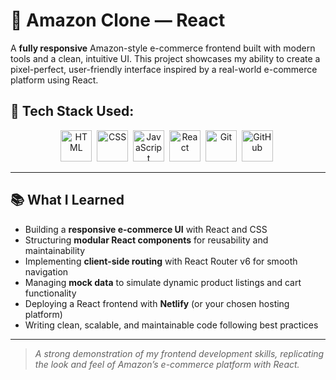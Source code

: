 # 🛒 Amazon Clone — React

A **fully responsive** Amazon-style e-commerce frontend built with modern tools and a clean, intuitive UI. This project showcases my ability to create a pixel-perfect, user-friendly interface inspired by a real-world e-commerce platform using React.

## 🚀 Tech Stack Used:

<p align="center">
  <img src="https://cdn.jsdelivr.net/gh/devicons/devicon/icons/html5/html5-original.svg" title="HTML5" alt="HTML" width="50" height="50"/> 
  <img src="https://cdn.jsdelivr.net/gh/devicons/devicon/icons/css3/css3-original.svg" title="CSS3" alt="CSS" width="50" height="50"/> 
  <img src="https://cdn.jsdelivr.net/gh/devicons/devicon/icons/javascript/javascript-original.svg" title="JavaScript" alt="JavaScript" width="50" height="50"/> 
  <img src="https://cdn.jsdelivr.net/gh/devicons/devicon/icons/react/react-original.svg" title="React" alt="React" width="50" height="50"/> 
  <img src="https://cdn.jsdelivr.net/gh/devicons/devicon/icons/git/git-original.svg" title="Git" alt="Git" width="50" height="50"/> 
  <img src="https://cdn.jsdelivr.net/gh/devicons/devicon/icons/github/github-original.svg" title="GitHub" alt="GitHub" width="50" height="50"/> 
</p>

---

## 📚 What I Learned

- Building a **responsive e-commerce UI** with React and CSS  
- Structuring **modular React components** for reusability and maintainability  
- Implementing **client-side routing** with React Router v6 for smooth navigation  
- Managing **mock data** to simulate dynamic product listings and cart functionality  
- Deploying a React frontend with **Netlify** (or your chosen hosting platform)  
- Writing clean, scalable, and maintainable code following best practices  

---

> _A strong demonstration of my frontend development skills, replicating the look and feel of Amazon’s e-commerce platform with React._
